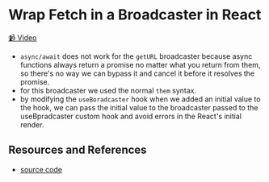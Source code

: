 # Wrap Fetch in a Broadcaster in React

[📹 Video](https://egghead.io/lessons/egghead-wrap-fetch-in-a-broadcaster-in-react)

- `async/await` does not work for the `getURL` broadcaster because async functions always return a promise no matter what you return from them, so there's no way we can bypass it and cancel it before it resolves the promise.
- for this broadcaster we used the normal `them` syntax.
- by modifying the `useBoradcaster` hook when we added an initial value to the hook, we can pass the initial value to the broadcaster passed to the useBpradcaster custom hook and avoid errors in the React's initial render.

## Resources and References

- [source code](https://github.com/johnlindquist/crafting-functions/blob/fetch-broadcaster/src/index.js)
